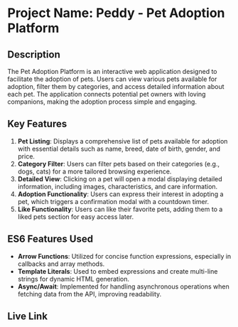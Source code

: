 # Project Name: Peddy - Pet Adoption Platform



## Description
The Pet Adoption Platform is an interactive web application designed to facilitate the adoption of pets. Users can view various pets available for adoption, filter them by categories, and access detailed information about each pet. The application connects potential pet owners with loving companions, making the adoption process simple and engaging.

## Key Features
1. **Pet Listing**: Displays a comprehensive list of pets available for adoption with essential details such as name, breed, date of birth, gender, and price.
2. **Category Filter**: Users can filter pets based on their categories (e.g., dogs, cats) for a more tailored browsing experience.
3. **Detailed View**: Clicking on a pet will open a modal displaying detailed information, including images, characteristics, and care information.
4. **Adoption Functionality**: Users can express their interest in adopting a pet, which triggers a confirmation modal with a countdown timer.
5. **Like Functionality**: Users can like their favorite pets, adding them to a liked pets section for easy access later.

## ES6 Features Used
- **Arrow Functions**: Utilized for concise function expressions, especially in callbacks and array methods.
- **Template Literals**: Used to embed expressions and create multi-line strings for dynamic HTML generation.
- **Async/Await**: Implemented for handling asynchronous operations when fetching data from the API, improving readability.


## Live Link

